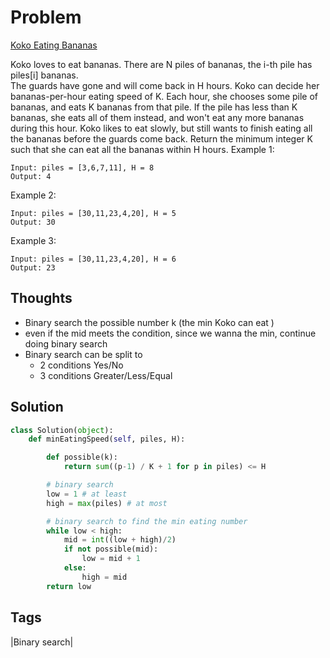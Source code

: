 # Problem 
[Koko Eating Bananas](https://leetcode.com/problems/koko-eating-bananas)

Koko loves to eat bananas.  There are N piles of bananas, the i-th pile has piles[i] bananas.  
The guards have gone and will come back in H hours.
Koko can decide her bananas-per-hour eating speed of K.  Each hour, she chooses some pile of bananas, 
and eats K bananas from that pile.  If the pile has less than K bananas, she eats all of them instead, 
and won't eat any more bananas during this hour.
Koko likes to eat slowly, but still wants to finish eating all the bananas before the guards come back.
Return the minimum integer K such that she can eat all the bananas within H hours.
Example 1:
```
Input: piles = [3,6,7,11], H = 8
Output: 4
```
Example 2:
```
Input: piles = [30,11,23,4,20], H = 5
Output: 30
```
Example 3:
```
Input: piles = [30,11,23,4,20], H = 6
Output: 23
```

## Thoughts
- Binary search the possible number k (the min Koko can eat )
- even if the mid meets the condition, since we wanna the min, continue doing binary search 
- Binary search can be split to 
    - 2 conditions Yes/No
    - 3 conditions Greater/Less/Equal 


## Solution
```python
class Solution(object):
    def minEatingSpeed(self, piles, H):

        def possible(k):
            return sum((p-1) / K + 1 for p in piles) <= H

        # binary search 
        low = 1 # at least 
        high = max(piles) # at most 

        # binary search to find the min eating number 
        while low < high:
            mid = int((low + high)/2)
            if not possible(mid):
                low = mid + 1
            else:                
                high = mid
        return low
```


## Tags
|Binary search|

[comment]: <timestamp:2019-05-28>
